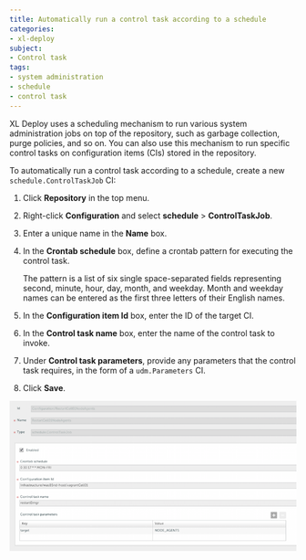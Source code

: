 ```yaml
---
title: Automatically run a control task according to a schedule
categories:
- xl-deploy
subject:
- Control task
tags:
- system administration
- schedule
- control task
---
```


XL Deploy uses a scheduling mechanism to run various system administration jobs on top of the repository, such as garbage collection, purge policies, and so on. You can also use this mechanism to run specific control tasks on configuration items (CIs) stored in the repository.

To automatically run a control task according to a schedule, create a new `schedule.ControlTaskJob` CI:

1. Click **Repository** in the top menu.
2. Right-click **Configuration** and select **schedule** > **ControlTaskJob**.
3. Enter a unique name in the **Name** box.
4. In the **Crontab schedule** box, define a crontab pattern for executing the control task.

    The pattern is a list of six single space-separated fields representing second, minute, hour, day, month, and weekday. Month and weekday names can be entered as the first three letters of their English names.

5. In the **Configuration item Id** box, enter the ID of the target CI.
6. In the **Control task name** box, enter the name of the control task to invoke.
7. Under **Control task parameters**, provide any parameters that the control task requires, in the form of a `udm.Parameters` CI.
8. Click **Save**.

![Control task job](images/system-admin-control-task-job.png)
